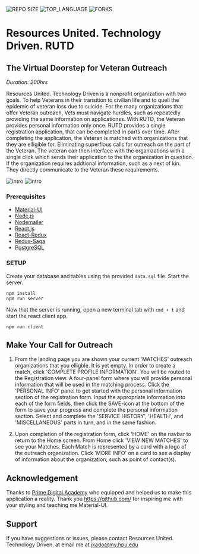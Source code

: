 ![REPO SIZE](https://img.shields.io/github/repo-size/JoeleenKado/virtual-gallery.svg?style=flat-square)
![TOP_LANGUAGE](https://img.shields.io/github/languages/top/JoeleenKado/virtual-gallery.svg?style=flat-square)
![FORKS](https://img.shields.io/github/forks/JoeleenKado/virtual-gallery.svg?style=social)

# Resources United. Technology Driven. RUTD

## The Virtual Doorstep for Veteran Outreach

_Duration: 200hrs_

Resources United. Technology Driven is a nonprofit organization with two goals. To help Veterans in their transition to civilian life and to quell the epidemic of veteran loss due to suicide.
For the many organizations that offer Veteran outreach, Vets must navigate hurdles, such
as repeatedly providing the same information on applicationss. With RUTD, the Veteran provides personal information only once.
RUTD provides a single registration application, that can be completed in parts over time. After completing the application, the Veteran is matched with organizations that they are elligible for. Eliminating superflous calls for outreach on the part of the Veteran. The veteran can then interface with the organizations with a single click which sends their application to the the organization in question. If the organization requires addtional information, such as a next of kin. They directly communicate to the Veteran these requirements.

![intro](public/images/screenShots/landingPage.png)
![intro](public/images/screenShots/gallery.png)

### Prerequisites

- [Material-UI](https://material-ui.com/)
- [Node.js](https://nodejs.org/en/)
- [Nodemailer](https://nodemailer.com/about/)
- [React.js](https://reactjs.org/)
- [React-Redux](https://react-redux.js.org/)
- [Redux-Saga](https://redux-saga.js.org/)
- [PostgreSQL](https://www.postgresql.org/)

### SETUP

Create your database and tables using the provided `data.sql` file. Start the server.

```
npm install
npm run server
```

Now that the server is running, open a new terminal tab with `cmd + t` and start the react client app.

```
npm run client
```

## Make Your Call for Outreach

1. From the landing page you are shown your current 'MATCHES' outreach organizations that you elligble. It is yet empty. In order to create a match, click 'COMPLETE PROFILE INFORMATION'.
You will be routed to the Registration view. A four-panel form where you will provide personal information that will be used in the matching process. Click the 'PERSONAL INFO' panel to get started with the personal information section of the registration form. Input the appropriate information into each of the form fields, then click the SAVE-icon at the bottom of the form to save your progress and complete the personal information section. Select and complete the 
'SERVICE HISTORY', 'HEALTH', and 'MISCELLANEOUS' parts in turn, and in the same fashion.

2. Upon completion of the registration form, click 'HOME' on the navbar to return to the Home screen. From Home click 'VIEW NEW MATCHES' to see your Matches. Each Match is represented by a card with a logo of the outreach organization. Click 'MORE INFO' on a card to see a display of information about the organization, such as point of contact(s).  

## Acknowledgement
Thanks to [Prime Digital Academy](www.primeacademy.io) who equipped and helped us to make this application a reality. Thank you https://github.com/ for inspiring me with your styling and teaching me Material-UI.
## Support
If you have suggestions or issues, please contact Resources United. Technology Driven. at email me at [jkado@my.hpu.edu](www.google.com)
